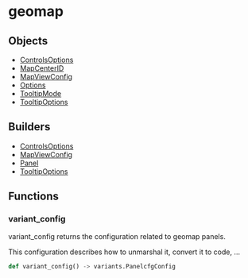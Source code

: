 # <span class="badge package-variant-panelcfg"></span> geomap

## Objects

 * <span class="badge object-type-class"></span> [ControlsOptions](./object-ControlsOptions.md)
 * <span class="badge object-type-enum"></span> [MapCenterID](./object-MapCenterID.md)
 * <span class="badge object-type-class"></span> [MapViewConfig](./object-MapViewConfig.md)
 * <span class="badge object-type-class"></span> [Options](./object-Options.md)
 * <span class="badge object-type-enum"></span> [TooltipMode](./object-TooltipMode.md)
 * <span class="badge object-type-class"></span> [TooltipOptions](./object-TooltipOptions.md)
## Builders

 * <span class="badge builder"></span> [ControlsOptions](./builder-ControlsOptions.md)
 * <span class="badge builder"></span> [MapViewConfig](./builder-MapViewConfig.md)
 * <span class="badge builder"></span> [Panel](./builder-Panel.md)
 * <span class="badge builder"></span> [TooltipOptions](./builder-TooltipOptions.md)
## Functions

### <span class="badge function"></span> variant_config

variant_config returns the configuration related to geomap panels.

This configuration describes how to unmarshal it, convert it to code, …

```python
def variant_config() -> variants.PanelcfgConfig
```

